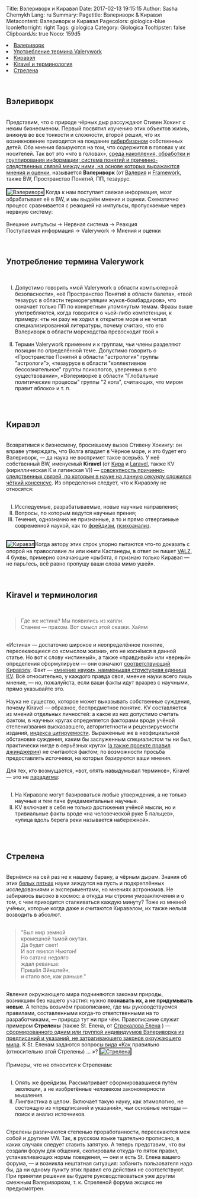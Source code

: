 Title: Вэлериворк и Киравэл
Date: 2017-02-13 19:15:15
Author: Sasha Chernykh
Lang: ru
Summary:
Pagetitle: Вэлериворк & Киравэл
Metacontent: Вэлериворк и Киравэл
Pagecolors: giologica-blue
Iconleftorright: right
Tags: giologica
Category: Giologica
Tooltipster: false
ClipboardJs: true
Noco: 159d5

<li><a href="#Valerywork">Вэлериворк</a>
</li>
<li><a href="#TermValerywork">Употребление термина Valerywork</a>
</li>
<li><a href="#Kiravel">Киравэл</a>
</li>
<li><a href="#TermKiravel">Kiravel и терминология</a>
</li>
<li><a href="#Strelena">Стрелена</a>
</li>
<br />
<br />
<h2 id="Valerywork">Вэлериворк</h2>
<br /> Представим, что о природе чёрных дыр рассуждают Стивен Хокинг с неким бизнесменом. Первый посвятил изучению этих объектов жизнь, вникнув во все тонкости и сложности, второй решил, что их возникновение приходится на поедание <a href="http://anima-kommunizm.forum2x2.ru/t36-topic" target="_blank" title="Либербизон">либербизоном</a> собственных детей. Оба мнения базируются на том, что содержится в головах у их носителей. Так вот это «что в головах», <u>среда накопления, обработки и группирования информации; система понятий и причинно-следственных связей между ними, на основе которых выражаются мнения и оценки</u>, называется <b>Вэлериворк</b> (от <a href="https://vk.com/zombelina" target="_blank" title="Страница Валерии ВК">Валерия</a> и <a href="https://rsdn.ru/article/patterns/framework.xml#EKB" target="_blank" title="Определение Framework">Framework</a>, также
<SashaDot>BW</SashaDot>,
<SashaDot>Пространство Понятий</SashaDot>,
<SashaDot>ПП</SashaDot>,
<SashaDot>тезаурус</SashaDot>.
<br />
<br />
<img class="rightimg" id="Valerywork" src="{filename}/images/giologica/Valerywork.jpg" alt="Вэлериворк" border="2px"> Когда к нам поступает свежая информация, мозг обрабатывает её в ВW, и мы выдаём мнения и оценки. Схематично процесс сравнивается с реакцией на импульсы, пропускаемые через нервную систему:
<br />
<br />
<SashaBox>
	<SashaBig>Внешние импульсы → Нервная система → Реакция
		<br /> Поступаемая информация → Valerywork → Мнения и оценки</SashaBig>
</SashaBox>
<br />
<br />
<br />
<h2 id="TermValerywork">Употребление термина Valerywork</h2>
<br />
<ol type="I">
	<li>Допустимо говорить «мой Valerywork в области компьютерной безопасности», «её Пространство Понятий в области балета», «твой тезаурус в области терморегуляции жуков-бомбардиров», что означает только ПП по конкретным упомянутым темам. Фразы выше употребляются, когда говорится о чьей-либо компетенции, к примеру: «ты ни разу не ходил в открытое море и не читал специализированной литературы, почему считаю, что его Вэлериворк в области мореходства превосходит твой.»</li>
	<br />
	<li>Термин Valerywork применим и к группам, чьи члены разделяют позиции по определённой теме. Допустимо говорить о «Пространстве Понятий в области "астрология" группы "астрологи"», «тезаурусе в области "коллективное бессознательное" группы психологов, уверенных в его существовании», «Вэлериворке в области "Глобальные политические процессы" группы "2 кота", считающих, что миром правит яблоко» и т. п.</li>
</ol>
<br />
<br />
<h2 id="Kiravel">Киравэл</h2>
<br /> Возвратимся к бизнесмену, бросившему вызов Стивену Хокингу: он вправе утверждать, что Волга впадает в Чёрное море, и это будет его Вэлериворк, — да наука не воспримет такое всерьёз. У неё собственный ВW, именуемый <b>Kiravel</b> (от <a href="https://vk.com/hair_in_the_wind" target="_blank">Кира</a> и <a href="http://vaden-pro.ru/blog/laravel/laravel-chto-eto" target="_blank" title="определение Ларавел">Laravel</a>, также
<SashaDot>КV</SashaDot> (кириллическая К и латинская V)) — <u>совокупность причинно-следственных связей, по которым в науке на данную секунду сложился чёткий консенсус</u>. Из определения следует, что к Киравэлу не относятся:
<br />
<br />
<ol type="I">
	<li>Исследуемые, разрабатываемые, новые научные направления;</li>
	<li>Вопросы, по которым ведутся научные прения;</li>
	<li>Течения, однозначно не признанные, а то и прямо отвергаемые современной наукой, как то <a href="http://evolkov.net/nonscience/psychoanal/" target="_blank" title="Критика психоанализа">фрейдизм</a>, <a href="http://sceptic-ratio.narod.ru/" target="_blank" title="Критика психоанализа 2">психоанализ</a>.</li>
</ol>
<br />
<img class="leftimg" id="Kiravel" src="{filename}/images/giologica/Kiravel.jpg" alt="Киравэл" border="2px">Когда автору этих строк упорно пытаются что-то доказать с опорой на православие ли или книги Кастанеды, в ответ он пишет <a href="https://kristinita.ru/Giologica/Nas-Izu.html#VALZ" target="_blank" title="VALZ">VALZ</a>, 4 буквы, примерно означающие «рыбята, я признаю только Киравэл — не парьтесь, всё равно пропущу ваши слова мимо ушей».
<br />
<br />
<br />
<h2 id="TermKiravel">Kiravel и терминология</h2>
<br />
<blockquote>Где же истина? Мы появились из капли.
	<br /> Станем — прахом. Вот смысл этой сказки. Хайям</blockquote>
<br /> «Истина» — достаточно широкое и неопределённое понятие, пересекающееся со «смыслом жизни», его не коснёмся в данной статье. Но вот к слову
<SashaDot>«истинный»</SashaDot>, а также
<SashaDot>«правдивый»</SashaDot> или
<SashaDot>«верный»</SashaDot> определения сформулируем — они означают <u>соответствующий Киравэлу</u>.
<SashaDot>Факт</SashaDot> — <u>«мнение науки», наименьшая структурная единица КV</u>. Всё относительно, у каждого правда своя, мнение науки всего лишь мнение, — но, пожалуйста, если ваши факты идут вразрез с научными, прямо указывайте это.
<br />
<br /> Наука не существо, которое может выказывать собственные суждения, почему Kiravel — образное, беспредметное понятие. КV составляется из мнений отдельных личностей: а какое из них допустимо считать фактом, в научных кругах определяется факторами вроде учёной степени/звания высказавшего, авторитетности и рецензируемости изданий, <a href="http://cyberleninka.ru/article/n/indeks-tsitiruemosti-rossiyskih-uchenyh">индекса цитируемости</a>. Выраженные же в неофициальной обстановке суждения, каким бы заслуженным специалистом ты ни был, практически нигде в серьёзных кругах (<a href="http://anima-kommunizm.forum2x2.ru/t138-topic">а также проекте правил джинджерин</a>) не считаются фактом; по возможности просьба предоставлять источники, на которых базируются ваши мнения.
<br />
<br /> Для тех, кто возмущается, «вот, опять навыдумывал терминов», Kiravel — это не <a href="http://dic.academic.ru/dic.nsf/enc_philosophy/902/%D0%9F%D0%90%D0%A0%D0%90%D0%94%D0%98%D0%93%D0%9C%D0%90" target="_blank">парадигма</a>:
<br />
<br />
<ol type="I">
	<li>На Киравэле могут базироваться любые утверждения, а не только научные и тем паче фундаментальные научные.</li>
	<li>КV включает в себя не только достижения учёной мысли, но и тривиальные факты вроде «на человеческой руке 5 пальцев», «улица вдоль берега реки называется набережной».</li>
</ol>
<br />
<br />
<h2 id="Strelena">Стрелена</h2>
<br /> Вернёмся на сей раз не к нашему барану, а чёрным дырам. Знания об этих <a href="http://enc-dic.com/rusphrase/Beloe-pjatno-330.html">белых пятнах</a> науки зиждутся на пусть и подкреплённых исследованиями и экспериментами, но мнениях астрономов. Не забираюсь высоко в космос: а откуда мы строим умозаключения и о том, с чем приходится сталкиваться каждую минуту? Тоже из мнений учёных, которые когда даже и считаются Киравэлом, их также нельзя возводить в абсолют.
<br />
<br />
<blockquote>"Был мир земной
	<br /> кромешной тьмой окутан.
	<br /> Да будет свет!
	<br /> И вот явился Ньютон!
	<br /> Но сатана недолго
	<br /> ждал реванша:
	<br /> Пришёл Эйнштейн,
	<br /> и стало все, как раньше."</blockquote>
<br /> Явления окружающего мира подчиняются законам природы, возникшим без нашего участия: нужно <b>познавать их, а не придумывать новые</b>. А теперь возьмём правописание, где мы руководствуемся правилами, составленными когда-то ответственными на то разработчиками, — природа тут ни при чём. Правописание служит примером <b>Стрелены</b> (также
<SashaDot>St. Елена</SashaDot>, от <a href="https://vk.com/id190154920" target="_blank">Стрекалова Елена</a> ) — <u>сформированного одним или группой индивидуумов Вэлериворка из предписаний и указаний, не затрагивающего законов окружающего мира</u>. К St. Еленам задаются вопросы вида «Как правильно (относительно этой Стрелены) ... »?
<img class="rightimg" id="Strelena" src="{filename}/images/giologica/Strelena.png" alt="Стрелена" border="2px">
<br />
<br /> Примеры, что не относится к Стреленам:
<br />
<br />
<ol type="I">
	<li>Опять же фрейдизм. Рассматривает сформировавшиеся путём эволюции, а не изобретённые человеком закономерности мышления.</li>
	<li>Лингвистика в целом. Включает такую науку, как этимологию, не состоящую из «предписаний и указаний», чьи основные методы — поиск и анализ источников.</li>
</ol>
<br /> Стрелены различаются степенью проработанности, пересекаются меж собой и другими VW. Так, в русском языке тщательно прописано, в каких случаях следует ставить запятую. А теперь представим, что вы создали форум для общения, скопировали откуда-то пяток правил, устанавливающих нормы поведения, — они и есть St. Елена вашего форума, — и возникла нештатная ситуация: забанить пользователя надо бы, да ни одному пункту этих правил его действия не соответствуют. При принятии решения вы будете руководствоваться уже другим смежным Вэлериворком, т. к. Стреленой форума эксцесс не предусмотрен.
